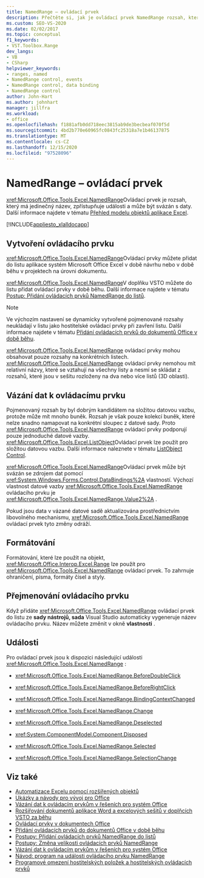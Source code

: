 ```yaml
---
title: NamedRange – ovládací prvek
description: Přečtěte si, jak je ovládací prvek NamedRange rozsah, který má jedinečný název, zpřístupňuje události a může být svázán s daty.
ms.custom: SEO-VS-2020
ms.date: 02/02/2017
ms.topic: conceptual
f1_keywords:
- VST.Toolbox.Range
dev_langs:
- VB
- CSharp
helpviewer_keywords:
- ranges, named
- NamedRange control, events
- NamedRange control, data binding
- NamedRange control
author: John-Hart
ms.author: johnhart
manager: jillfra
ms.workload:
- office
ms.openlocfilehash: f1881afb0dd718eec3815ab9de3becbeaf070f5d
ms.sourcegitcommit: 4bd2b770e60965fc0843fc25318a7e1b46137875
ms.translationtype: MT
ms.contentlocale: cs-CZ
ms.lasthandoff: 12/15/2020
ms.locfileid: "97528096"
---
```

# <a name="namedrange-control"></a>NamedRange – ovládací prvek
  <xref:Microsoft.Office.Tools.Excel.NamedRange>Ovládací prvek je rozsah, který má jedinečný název, zpřístupňuje události a může být svázán s daty. Další informace najdete v tématu [Přehled modelu objektů aplikace Excel](../vsto/excel-object-model-overview.md).

 [!INCLUDE[appliesto_xlalldocapp](../vsto/includes/appliesto-xlalldocapp-md.md)]

## <a name="create-the-control"></a>Vytvoření ovládacího prvku
 <xref:Microsoft.Office.Tools.Excel.NamedRange>Ovládací prvky můžete přidat do listu aplikace systém Microsoft Office Excel v době návrhu nebo v době běhu v projektech na úrovni dokumentu.

 <xref:Microsoft.Office.Tools.Excel.NamedRange>V doplňku VSTO můžete do listu přidat ovládací prvky v době běhu. Další informace najdete v tématu [Postup: Přidání ovládacích prvků NamedRange do listů](../vsto/how-to-add-namedrange-controls-to-worksheets.md).

> [!NOTE]
> Ve výchozím nastavení se dynamicky vytvořené pojmenované rozsahy neukládají v listu jako hostitelské ovládací prvky při zavření listu. Další informace najdete v tématu [Přidání ovládacích prvků do dokumentů Office v době běhu](../vsto/adding-controls-to-office-documents-at-run-time.md).

 <xref:Microsoft.Office.Tools.Excel.NamedRange> ovládací prvky mohou obsahovat pouze rozsahy na konkrétních listech. <xref:Microsoft.Office.Tools.Excel.NamedRange> ovládací prvky nemohou mít relativní názvy, které se vztahují na všechny listy a nesmí se skládat z rozsahů, které jsou v sešitu rozloženy na dva nebo více listů (3D oblasti).

## <a name="bind-data-to-the-control"></a>Vázání dat k ovládacímu prvku
 Pojmenovaný rozsah by byl dobrým kandidátem na složitou datovou vazbu, protože může mít mnoho buněk. Rozsah je však pouze kolekcí buněk, které nelze snadno namapovat na konkrétní sloupec z datové sady. Proto <xref:Microsoft.Office.Tools.Excel.NamedRange> ovládací prvky podporují pouze jednoduché datové vazby. <xref:Microsoft.Office.Tools.Excel.ListObject>Ovládací prvek lze použít pro složitou datovou vazbu. Další informace naleznete v tématu [ListObject Control](../vsto/listobject-control.md).

 <xref:Microsoft.Office.Tools.Excel.NamedRange>Ovládací prvek může být svázán se zdrojem dat pomocí <xref:System.Windows.Forms.Control.DataBindings%2A> vlastností. Výchozí vlastnost datové vazby <xref:Microsoft.Office.Tools.Excel.NamedRange> ovládacího prvku je <xref:Microsoft.Office.Tools.Excel.NamedRange.Value2%2A> .

 Pokud jsou data v vázané datové sadě aktualizována prostřednictvím libovolného mechanismu, <xref:Microsoft.Office.Tools.Excel.NamedRange> ovládací prvek tyto změny odráží.

## <a name="formatting"></a>Formátování
 Formátování, které lze použít na objekt, <xref:Microsoft.Office.Interop.Excel.Range> lze použít pro <xref:Microsoft.Office.Tools.Excel.NamedRange> ovládací prvek. To zahrnuje ohraničení, písma, formáty čísel a styly.

## <a name="rename-the-control"></a>Přejmenování ovládacího prvku
 Když přidáte <xref:Microsoft.Office.Tools.Excel.NamedRange> ovládací prvek do listu ze **sady nástrojů, sada** Visual Studio automaticky vygeneruje název ovládacího prvku. Název můžete změnit v okně **vlastnosti** .

## <a name="events"></a>Události
 Pro ovládací prvek jsou k dispozici následující události <xref:Microsoft.Office.Tools.Excel.NamedRange> :

- <xref:Microsoft.Office.Tools.Excel.NamedRange.BeforeDoubleClick>

- <xref:Microsoft.Office.Tools.Excel.NamedRange.BeforeRightClick>

- <xref:Microsoft.Office.Tools.Excel.NamedRange.BindingContextChanged>

- <xref:Microsoft.Office.Tools.Excel.NamedRange.Change>

- <xref:Microsoft.Office.Tools.Excel.NamedRange.Deselected>

- <xref:System.ComponentModel.Component.Disposed>

- <xref:Microsoft.Office.Tools.Excel.NamedRange.Selected>

- <xref:Microsoft.Office.Tools.Excel.NamedRange.SelectionChange>

## <a name="see-also"></a>Viz také
- [Automatizace Excelu pomocí rozšířených objektů](../vsto/automating-excel-by-using-extended-objects.md)
- [Ukázky a návody pro vývoj pro Office](../vsto/office-development-samples-and-walkthroughs.md)
- [Vázání dat k ovládacím prvkům v řešeních pro systém Office](../vsto/binding-data-to-controls-in-office-solutions.md)
- [Rozšiřování dokumentů aplikace Word a excelových sešitů v doplňcích VSTO za běhu](../vsto/extending-word-documents-and-excel-workbooks-in-vsto-add-ins-at-run-time.md)
- [Ovládací prvky v dokumentech Office](../vsto/controls-on-office-documents.md)
- [Přidání ovládacích prvků do dokumentů Office v době běhu](../vsto/adding-controls-to-office-documents-at-run-time.md)
- [Postupy: Přidání ovládacích prvků NamedRange do listů](../vsto/how-to-add-namedrange-controls-to-worksheets.md)
- [Postupy: Změna velikosti ovládacích prvků NamedRange](../vsto/how-to-resize-namedrange-controls.md)
- [Vázání dat k ovládacím prvkům v řešeních pro systém Office](../vsto/binding-data-to-controls-in-office-solutions.md)
- [Návod: program na události ovládacího prvku NamedRange](../vsto/walkthrough-programming-against-events-of-a-namedrange-control.md)
- [Programové omezení hostitelských položek a hostitelských ovládacích prvků](../vsto/programmatic-limitations-of-host-items-and-host-controls.md)
